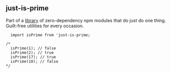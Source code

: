## just-is-prime

Part of a [library](../../../../) of zero-dependency npm modules that do just do one thing.
Guilt-free utilities for every occasion.

```
  import isPrime from 'just-is-prime;

/*
  isPrime(1); // false
  isPrime(2); // true
  isPrime(17); // true
  isPrime(10); // false
*/
```

